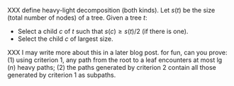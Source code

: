 XXX define heavy-light decomposition (both kinds).  Let $s(t)$ be the
size (total number of nodes) of a tree.
Given a tree $t$:

- Select a child $c$ of $t$ such that $s(c) \geq s(t)/2$ (if there is one).
- Select the child $c$ of largest size.

XXX I may write more about this in a later blog post.  for fun, can
you prove: (1) using criterion 1, any path from the root to a leaf encounters at most
$\lg(n)$ heavy paths; (2) the paths generated by criterion 2 contain
all those generated by criterion 1 as subpaths.

<!-- The first selection criterion is simple to reason about.  First, note -->
<!-- that there can be at most one child satisfying the criterion (if there -->
<!-- were two, the size of $t$ would be at least $2\cdot(s(t)/2) + 1$, -->
<!-- which is absurd).  Note also that every time we move from a node to a -->
<!-- non-selected child (*i.e.* a child which is the start of a new, -->
<!-- distinct path), the size of the current subtree decreases by a factor -->
<!-- of at least 2;  -->
